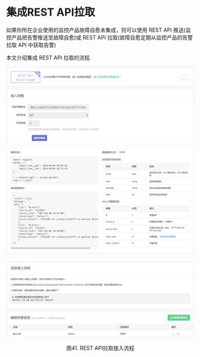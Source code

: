 # 集成REST API拉取

如果你所在企业使用的监控产品故障自愈未集成，则可以使用 REST API 推送(监控产品把告警推送至故障自愈)或 REST API 拉取(故障自愈定期从监控产品的告警拉取 API 中获取告警)

本文介绍集成 REST API 拉取的流程.

![-w2020](../../media/f71b2034f7391103f17d26b2cfdb6507.jpg)

![-w2020](../../media/7cd3b0873de2873ad77806ec1d558a7c.jpg)

![-w2020](../../media/eb7e79090e74d0570b52984aba286cd0.jpg)
<center>图41. REST API拉取接入流程</center>
